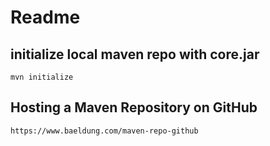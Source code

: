 # Readme

## initialize local maven repo with core.jar

    mvn initialize

## Hosting a Maven Repository on GitHub

    https://www.baeldung.com/maven-repo-github

